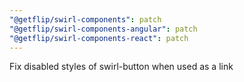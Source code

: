 ```yaml
---
"@getflip/swirl-components": patch
"@getflip/swirl-components-angular": patch
"@getflip/swirl-components-react": patch
---
```


Fix disabled styles of swirl-button when used as a link
